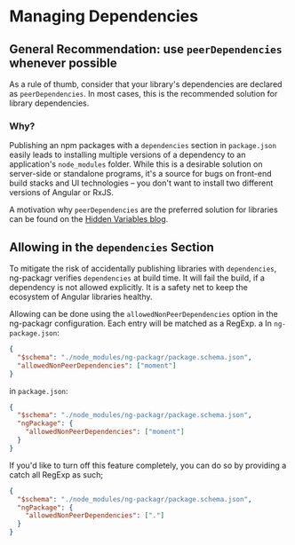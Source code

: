 # Managing Dependencies

## General Recommendation: use `peerDependencies` whenever possible

As a rule of thumb, consider that your library's dependencies are declared as `peerDependencies`.
In most cases, this is the recommended solution for library dependencies.

### Why?

Publishing an npm packages with a `dependencies` section in `package.json` easily leads to installing multiple versions of a dependency to an application's `node_modules` folder.
While this is a desirable solution on server-side or standalone programs, it's a source for bugs on front-end build stacks and UI technologies – you don't want to install two different versions of Angular or RxJS.

A motivation why `peerDependencies` are the preferred solution for libraries can be found on the [Hidden Variables blog](https://blog.domenic.me/peer-dependencies).

## Allowing in the `dependencies` Section

To mitigate the risk of accidentally publishing libraries with `dependencies`, ng-packagr verifies `dependencies` at build time.
It will fail the build, if a dependency is not allowed explicitly.
It is a safety net to keep the ecosystem of Angular libraries healthy.

Allowing can be done using the `allowedNonPeerDependencies` option in the ng-packagr configuration. Each entry will be matched as a RegExp.
a
In `ng-package.json`:

```json
{
  "$schema": "./node_modules/ng-packagr/package.schema.json",
  "allowedNonPeerDependencies": ["moment"]
}
```

in `package.json`:

```json
{
  "$schema": "./node_modules/ng-packagr/package.schema.json",
  "ngPackage": {
    "allowedNonPeerDependencies": ["moment"]
  }
}
```

If you'd like to turn off this feature completely, you can do so by providing a catch all RegExp as such;

```json
{
  "$schema": "./node_modules/ng-packagr/package.schema.json",
  "ngPackage": {
    "allowedNonPeerDependencies": ["."]
  }
}
```
